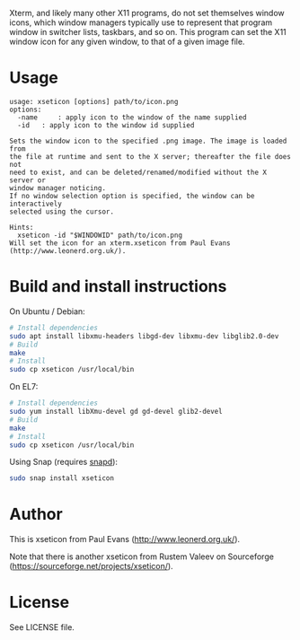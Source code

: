 Xterm, and likely many other X11 programs, do not set themselves window icons, which window managers typically use to represent that program window in switcher lists, taskbars, and so on. This program can set the X11 window icon for any given window, to that of a given image file.

Usage
=====
    usage: xseticon [options] path/to/icon.png
    options:
      -name     : apply icon to the window of the name supplied
      -id   : apply icon to the window id supplied

    Sets the window icon to the specified .png image. The image is loaded from
    the file at runtime and sent to the X server; thereafter the file does not
    need to exist, and can be deleted/renamed/modified without the X server or
    window manager noticing.
    If no window selection option is specified, the window can be interactively
    selected using the cursor.

    Hints:
      xseticon -id "$WINDOWID" path/to/icon.png
    Will set the icon for an xterm.xseticon from Paul Evans (http://www.leonerd.org.uk/).

Build and install instructions
==============================

On Ubuntu / Debian:

``` bash
# Install dependencies
sudo apt install libxmu-headers libgd-dev libxmu-dev libglib2.0-dev
# Build
make
# Install
sudo cp xseticon /usr/local/bin
```
On EL7:

```bash
# Install dependencies
sudo yum install libXmu-devel gd gd-devel glib2-devel
# Build
make
# Install
sudo cp xseticon /usr/local/bin
```
Using Snap (requires [snapd](https://docs.snapcraft.io/installing-snapd/6735)):

```bash
sudo snap install xseticon
```

Author
======
This is xseticon from Paul Evans (http://www.leonerd.org.uk/).

Note that there is another xseticon from Rustem Valeev on Sourceforge (https://sourceforge.net/projects/xseticon/).

License
=======

See LICENSE file.

